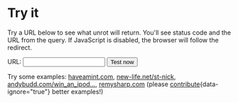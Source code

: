 # Try it

Try a URL below to see what unrot will return. You'll see status code and the URL from the query. If JavaScript is disabled, the browser will follow the redirect.

<form id="try-form" action="/" method="get">
  <div class="flex-fields">
    <label for="url">URL: </label>
    <input name="url" type="url">
    <button>Test now</button>
  </div>
</form>

<output></output>

Try some examples: [haveamint.com](https://haveamint.com), [new-life.net/st-nick](http://www.new-life.net/st-nick.htm), [andybudd.com/win_an_ipod...](http://www.andybudd.com/archives/2006/12/win_an_ipod_nano_with_css_mastery_this_christmas/index.php), [remysharp.com](https://remysharp.com) (please [contribute](https://github.com/remy/unrot.link/issues/new){data-ignore="true"} better examples!)

<script src="/static/try.js"></script>
<script src="/static/redirect.js"></script>
